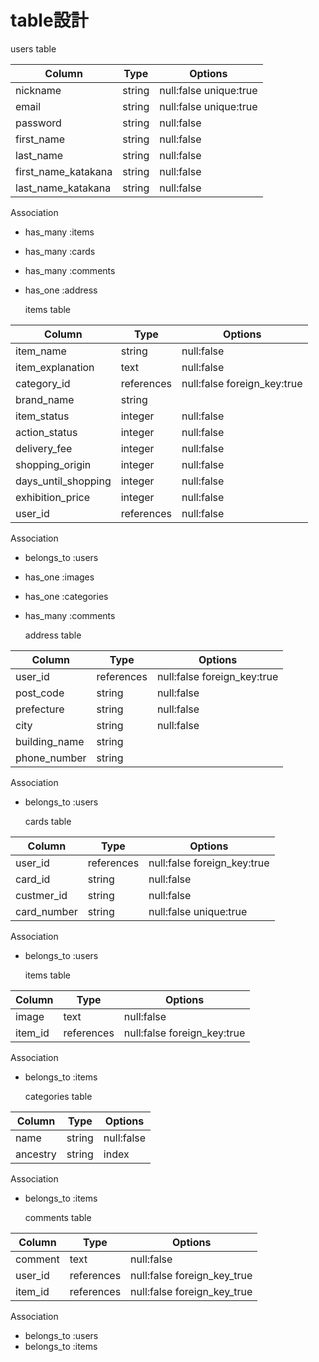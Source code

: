 # table設計

  users table

| Column              | Type   | Options                 |
| ------------------- | ------ | ----------------------- |
| nickname            | string | null:false  unique:true |
| email               | string | null:false  unique:true |
| password            | string | null:false              |
| first_name          | string | null:false              |
| last_name           | string | null:false              |
| first_name_katakana | string | null:false              |
| last_name_katakana  | string | null:false              |

  Association

- has_many :items
- has_many :cards
- has_many :comments
- has_one  :address


  items table

| Column              | Type       | Options                      |
| ------------------- | ---------- | ---------------------------- |
| item_name           | string     | null:false                   |
| item_explanation    | text       | null:false                   |
| category_id         | references | null:false  foreign_key:true |
| brand_name          | string     |                              |
| item_status         | integer    | null:false                   |
| action_status       | integer    | null:false                   |
| delivery_fee        | integer    | null:false                   |
| shopping_origin     | integer    | null:false                   |
| days_until_shopping | integer    | null:false                   |
| exhibition_price    | integer    | null:false                   |
| user_id             | references | null:false                   |

  Association

- belongs_to :users
- has_one    :images
- has_one    :categories
- has_many   :comments


  address table

| Column        | Type       | Options                      |
| ------------- | ---------- | ---------------------------- |
| user_id       | references | null:false  foreign_key:true |
| post_code     | string     | null:false                   |
| prefecture    | string     | null:false                   |
| city          | string     | null:false                   |
| building_name | string     |                              |
| phone_number  | string     |                              |

  Association

- belongs_to :users


  cards table

| Column      | Type       | Options                      |
| ----------- | ---------- | ---------------------------- |
| user_id     | references | null:false  foreign_key:true |
| card_id     | string     | null:false                   |
| custmer_id  | string     | null:false                   |
| card_number | string     | null:false  unique:true      |

  Association

- belongs_to :users


  items table

| Column       | Type       | Options                      |
| ------------ | -----------| ---------------------------- |
| image        | text       | null:false                   |
| item_id      | references | null:false  foreign_key:true |

  Association

- belongs_to :items


  categories table

| Column   | Type   | Options    |
| -------- | ------ | ---------- |
| name     | string | null:false |
| ancestry | string | index      |

Association

- belongs_to :items


  comments table

| Column  | Type       | Options                      |
| ------- | ---------- | ---------------------------- |
| comment | text       | null:false                   |
| user_id | references | null:false  foreign_key_true |
| item_id | references | null:false  foreign_key_true |

  Association

- belongs_to :users
- belongs_to :items